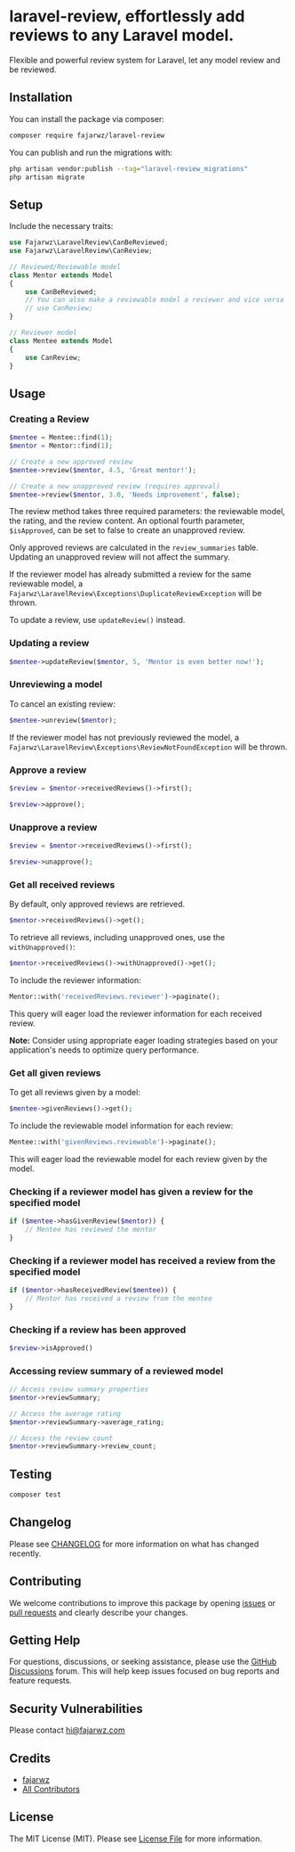# laravel-review, effortlessly add reviews to any Laravel model.

<!-- [![Latest Version on Packagist](https://img.shields.io/packagist/v/fajarwz/laravel-review.svg?style=flat-square)](https://packagist.org/packages/fajarwz/laravel-review) -->
<!-- [![GitHub Tests Action Status](https://img.shields.io/github/actions/workflow/status/fajarwz/laravel-review/run-tests.yml?branch=main&label=tests&style=flat-square)](https://github.com/fajarwz/laravel-review/actions?query=workflow%3Arun-tests+branch%3Amain) -->
<!-- [![GitHub Code Style Action Status](https://img.shields.io/github/actions/workflow/status/fajarwz/laravel-review/fix-php-code-style-issues.yml?branch=main&label=code%20style&style=flat-square)](https://github.com/fajarwz/laravel-review/actions?query=workflow%3A"Fix+PHP+code+style+issues"+branch%3Amain) -->
<!-- [![Total Downloads](https://img.shields.io/packagist/dt/fajarwz/laravel-review.svg?style=flat-square)](https://packagist.org/packages/fajarwz/laravel-review) -->

Flexible and powerful review system for Laravel, let any model review and be reviewed.

## Installation

You can install the package via composer:

```bash
composer require fajarwz/laravel-review
```

You can publish and run the migrations with:

```bash
php artisan vendor:publish --tag="laravel-review_migrations"
php artisan migrate
```

## Setup

Include the necessary traits:

```php
use Fajarwz\LaravelReview\CanBeReviewed;
use Fajarwz\LaravelReview\CanReview;

// Reviewed/Reviewable model
class Mentor extends Model
{
    use CanBeReviewed;
    // You can also make a reviewable model a reviewer and vice versa
    // use CanReview;
}

// Reviewer model
class Mentee extends Model
{
    use CanReview;
}
```

## Usage

### Creating a Review

```php
$mentee = Mentee::find(1);
$mentor = Mentor::find(1);

// Create a new approved review
$mentee->review($mentor, 4.5, 'Great mentor!');

// Create a new unapproved review (requires approval)
$mentee->review($mentor, 3.0, 'Needs improvement', false);
```

The review method takes three required parameters: the reviewable model, the rating, and the review content. An optional fourth parameter, `$isApproved`, can be set to false to create an unapproved review.

Only approved reviews are calculated in the `review_summaries` table. Updating an unapproved review will not affect the summary.

If the reviewer model has already submitted a review for the same reviewable model, a `Fajarwz\LaravelReview\Exceptions\DuplicateReviewException` will be thrown.

To update a review, use `updateReview()` instead.

### Updating a review

```php
$mentee->updateReview($mentor, 5, 'Mentor is even better now!');
```

### Unreviewing a model

To cancel an existing review:

```php
$mentee->unreview($mentor);
```

If the reviewer model has not previously reviewed the model, a `Fajarwz\LaravelReview\Exceptions\ReviewNotFoundException` will be thrown.

### Approve a review

```php
$review = $mentor->receivedReviews()->first();

$review->approve();
```

### Unapprove a review

```php
$review = $mentor->receivedReviews()->first();

$review->unapprove();
```

### Get all received reviews

By default, only approved reviews are retrieved.

```php
$mentor->receivedReviews()->get();
```

To retrieve all reviews, including unapproved ones, use the `withUnapproved()`:

```php
$mentor->receivedReviews()->withUnapproved()->get();
```

To include the reviewer information:

```php
Mentor::with('receivedReviews.reviewer')->paginate();
```

This query will eager load the reviewer information for each received review.

**Note:** Consider using appropriate eager loading strategies based on your application's needs to optimize query performance.

### Get all given reviews

To get all reviews given by a model:

```php
$mentee->givenReviews()->get();
```

To include the reviewable model information for each review:

```php
Mentee::with('givenReviews.reviewable')->paginate();
```

This will eager load the reviewable model for each review given by the model.

### Checking if a reviewer model has given a review for the specified model

```php
if ($mentee->hasGivenReview($mentor)) {
    // Mentee has reviewed the mentor
}
```

### Checking if a reviewer model has received a review from the specified model

```php
if ($mentor->hasReceivedReview($mentee)) {
    // Mentor has received a review from the mentee
}
```

### Checking if a review has been approved

```php
$review->isApproved()
```

### Accessing review summary of a reviewed model

```php
// Access review summary properties
$mentor->reviewSummary;

// Access the average rating
$mentor->reviewSummary->average_rating;

// Access the review count
$mentor->reviewSummary->review_count;
```

## Testing

```bash
composer test
```

## Changelog

Please see [CHANGELOG](CHANGELOG.md) for more information on what has changed recently.

## Contributing

We welcome contributions to improve this package by opening [issues](https://github.com/fajarwz/laravel-review/issues) or [pull requests](https://github.com/fajarwz/laravel-review/pulls) and clearly describe your changes.

## Getting Help

For questions, discussions, or seeking assistance, please use the [GitHub Discussions](https://github.com/fajarwz/laravel-review/discussions) forum. This will help keep issues focused on bug reports and feature requests.

## Security Vulnerabilities

Please contact [hi@fajarwz.com](mailto:hi@fajarwz.com)

## Credits

- [fajarwz](https://github.com/fajarwz)
- [All Contributors](../../contributors)

## License

The MIT License (MIT). Please see [License File](LICENSE.md) for more information.
